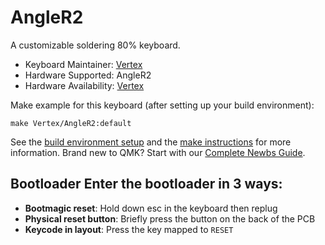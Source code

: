 # AngleR2
A customizable soldering 80% keyboard.

* Keyboard Maintainer: [Vertex](https://github.com/Vertex-kb)
* Hardware Supported: AngleR2
* Hardware Availability: [Vertex](https://github.com/Vertex-kb)

Make example for this keyboard (after setting up your build environment):

    make Vertex/AngleR2:default

See the [build environment setup](https://docs.qmk.fm/#/getting_started_build_tools) and the [make instructions](https://docs.qmk.fm/#/getting_started_make_guide) for more information. Brand new to QMK? Start with our [Complete Newbs Guide](https://docs.qmk.fm/#/newbs).

## Bootloader Enter the bootloader in 3 ways:
* **Bootmagic reset**: Hold down esc in the keyboard then replug
* **Physical reset button**: Briefly press the button on the back of the PCB
* **Keycode in layout**: Press the key mapped to `RESET`

